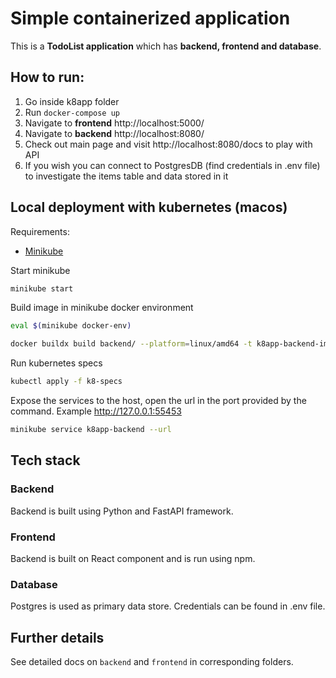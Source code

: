 # Simple containerized application

This is a **TodoList application** which has **backend, frontend and database**.

## How to run:

1) Go inside k8app folder
2) Run ```docker-compose up```
3) Navigate to **frontend** http://localhost:5000/
3) Navigate to **backend** http://localhost:8080/
4) Check out main page and visit http://localhost:8080/docs to play with API
5) If you wish you can connect to PostgresDB (find credentials in .env file) to investigate the items table and data
   stored in it

## Local deployment with kubernetes (macos)
Requirements:
- [Minikube](https://minikube.sigs.k8s.io/docs/start/)
  
Start minikube 
```bash
minikube start
```

Build image in minikube docker environment
```bash
eval $(minikube docker-env)

docker buildx build backend/ --platform=linux/amd64 -t k8app-backend-image:1.1
```

Run kubernetes specs
```bash
kubectl apply -f k8-specs
```

Expose the services to the host, open the url in the port provided by the command. Example http://127.0.0.1:55453
```bash
minikube service k8app-backend --url
```

## Tech stack

### Backend

Backend is built using Python and FastAPI framework.

### Frontend

Backend is built on React component and is run using npm.

### Database

Postgres is used as primary data store. Credentials can be found in .env file.

## Further details

See detailed docs on ```backend``` and ```frontend``` in corresponding folders.